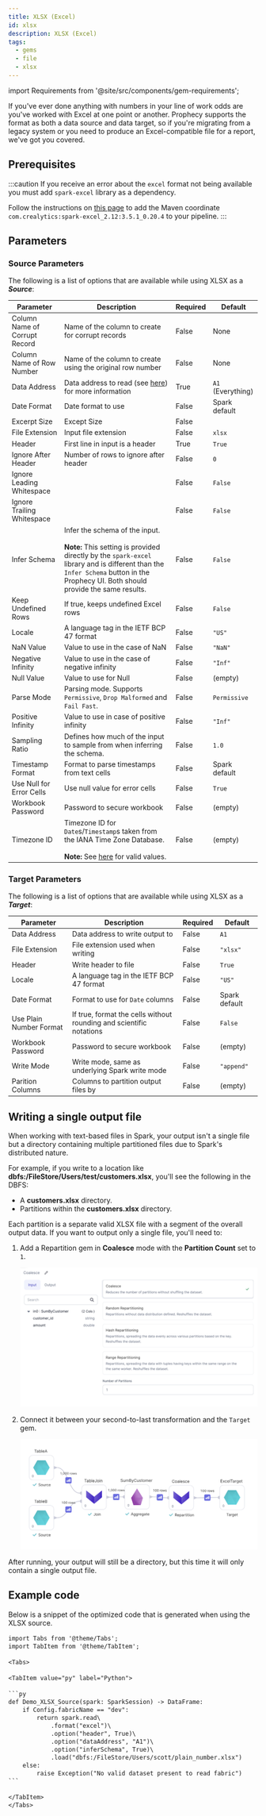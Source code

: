 ```yaml
---
title: XLSX (Excel)
id: xlsx
description: XLSX (Excel)
tags:
  - gems
  - file
  - xlsx
---
```


import Requirements from '@site/src/components/gem-requirements';

<Requirements
  python_package_name="ProphecySparkBasicsPython"
  python_package_version="0.0.1+"
  scala_package_name="ProphecySparkBasicsScala"
  scala_package_version="0.0.1+"
  scala_lib=""
  python_lib=""
  uc_single="14.3+"
  uc_shared=""
  livy=""
/>

If you've ever done anything with numbers in your line of work odds are you've worked with Excel at one point or another. Prophecy supports the format as both a data source and data target, so if you're migrating from a legacy system or you need to produce an Excel-compatible file for a report, we've got you covered.

## Prerequisites

:::caution
If you receive an error about the `excel` format not being available you must add `spark-excel` library as a dependency.

Follow the instructions on [this page](docs/extensibility/dependencies/spark-dependencies.md) to add the Maven coordinate `com.crealytics:spark-excel_2.12:3.5.1_0.20.4` to your pipeline.
:::

## Parameters

### Source Parameters

The following is a list of options that are available while using XLSX as a **_Source_**:

| Parameter                     | Description                                                                                                                                                                                                                   | Required | Default           |
| ----------------------------- | ----------------------------------------------------------------------------------------------------------------------------------------------------------------------------------------------------------------------------- | -------- | ----------------- |
| Column Name of Corrupt Record | Name of the column to create for corrupt records                                                                                                                                                                              | False    | None              |
| Column Name of Row Number     | Name of the column to create using the original row number                                                                                                                                                                    | False    | None              |
| Data Address                  | Data address to read (see [here](https://github.com/crealytics/spark-excel#data-addresses)) for more information                                                                                                              | True     | `A1` (Everything) |
| Date Format                   | Date format to use                                                                                                                                                                                                            | False    | Spark default     |
| Excerpt Size                  | Except Size                                                                                                                                                                                                                   | False    |                   |
| File Extension                | Input file extension                                                                                                                                                                                                          | False    | `xlsx`            |
| Header                        | First line in input is a header                                                                                                                                                                                               | True     | `True`            |
| Ignore After Header           | Number of rows to ignore after header                                                                                                                                                                                         | False    | `0`               |
| Ignore Leading Whitespace     |                                                                                                                                                                                                                               | False    | `False`           |
| Ignore Trailing Whitespace    |                                                                                                                                                                                                                               | False    | `False`           |
| Infer Schema                  | Infer the schema of the input. <br /><br />**Note:** This setting is provided directly by the `spark-excel` library and is different than the `Infer Schema` button in the Prophecy UI. Both should provide the same results. | False    | `False`           |
| Keep Undefined Rows           | If true, keeps undefined Excel rows                                                                                                                                                                                           | False    | `False`           |
| Locale                        | A language tag in the IETF BCP 47 format                                                                                                                                                                                      | False    | `"US"`            |
| NaN Value                     | Value to use in the case of NaN                                                                                                                                                                                               | False    | `"NaN"`           |
| Negative Infinity             | Value to use in the case of negative infinity                                                                                                                                                                                 | False    | `"Inf"`           |
| Null Value                    | Value to use for Null                                                                                                                                                                                                         | False    | (empty)           |
| Parse Mode                    | Parsing mode. Supports `Permissive`, `Drop Malformed` and `Fail Fast`.                                                                                                                                                        | False    | `Permissive`      |
| Positive Infinity             | Value to use in case of positive infinity                                                                                                                                                                                     | False    | `"Inf"`           |
| Sampling Ratio                | Defines how much of the input to sample from when inferring the schema.                                                                                                                                                       | False    | `1.0`             |
| Timestamp Format              | Format to parse timestamps from text cells                                                                                                                                                                                    | False    | Spark default     |
| Use Null for Error Cells      | Use null value for error cells                                                                                                                                                                                                | False    | `True`            |
| Workbook Password             | Password to secure workbook                                                                                                                                                                                                   | False    | (empty)           |
| Timezone ID                   | Timezone ID for `Date`s/`Timestamp`s taken from the IANA Time Zone Database.<br /><br /> **Note:** See [here](https://docs.oracle.com/javase/8/docs/api/java/time/ZoneId.html) for valid values.                              | False    | (empty)           |

### Target Parameters

The following is a list of options that are available while using XLSX as a **_Target_**:

| Parameter               | Description                                                         | Required | Default       |
| ----------------------- | ------------------------------------------------------------------- | -------- | ------------- |
| Data Address            | Data address to write output to                                     | False    | `A1`          |
| File Extension          | File extension used when writing                                    | False    | `"xlsx"`      |
| Header                  | Write header to file                                                | False    | `True`        |
| Locale                  | A language tag in the IETF BCP 47 format                            | False    | `"US"`        |
| Date Format             | Format to use for `Date` columns                                    | False    | Spark default |
| Use Plain Number Format | If true, format the cells without rounding and scientific notations | False    | `False`       |
| Workbook Password       | Password to secure workbook                                         | False    | (empty)       |
| Write Mode              | Write mode, same as underlying Spark write mode                     | False    | `"append"`    |
| Parition Columns        | Columns to partition output files by                                | False    | (empty)       |

## Writing a single output file

When working with text-based files in Spark, your output isn't a single file but a directory containing multiple partitioned files due to Spark's distributed nature.

For example, if you write to a location like **dbfs:/FileStore/Users/test/customers.xlsx**, you'll see the following in the DBFS:

- A **customers.xlsx** directory.
- Partitions within the **customers.xlsx** directory.

Each partition is a separate valid XLSX file with a segment of the overall output data. If you want to output only a single file, you'll need to:

1. Add a Repartition gem in **Coalesce** mode with the **Partition Count** set to `1`.

   ![Coalesce using Repartition](img/xlsx_tgt_5.5.png)

2. Connect it between your second-to-last transformation and the `Target` gem.

   ![Attach coalesce before desired target](img/xlsx_tgt_6.png)

After running, your output will still be a directory, but this time it will only contain a single output file.

## Example code

Below is a snippet of the optimized code that is generated when using the XLSX source.

````mdx-code-block
import Tabs from '@theme/Tabs';
import TabItem from '@theme/TabItem';

<Tabs>

<TabItem value="py" label="Python">

```py
def Demo_XLSX_Source(spark: SparkSession) -> DataFrame:
    if Config.fabricName == "dev":
        return spark.read\
            .format("excel")\
            .option("header", True)\
            .option("dataAddress", "A1")\
            .option("inferSchema", True)\
            .load("dbfs:/FileStore/Users/scott/plain_number.xlsx")
    else:
        raise Exception("No valid dataset present to read fabric")
```

</TabItem>
</Tabs>

````
